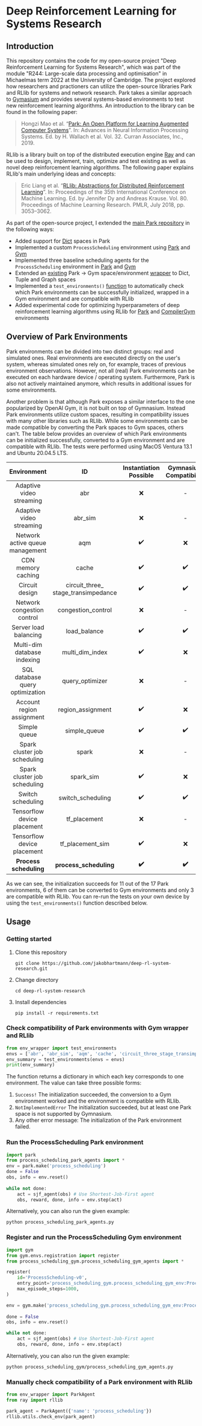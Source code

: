 # Deep Reinforcement Learning for Systems Research

## Introduction
This repository contains the code for my open-source project "Deep Reinforcement Learning for Systems Research", which was part of the module "R244: Large-scale data processing and optimisation" in Michaelmas term 2022 at the University of Cambridge. The project explored how researchers and practioners can utilize the open-source libraries Park and RLlib for systems and network research. Park takes a similar approach to [Gymasium](https://github.com/Farama-Foundation/Gymnasium) and provides several systems-based environments to test new reinforcement learning algorithms. An introduction to the library can be found in the following paper:

> Hongzi Mao et al. “[Park: An Open Platform for Learning Augmented Computer Systems](https://proceedings.neurips.cc/paper/2019/hash/f69e505b08403ad2298b9f262659929a-Abstract.html)”. In: Advances in Neural Information Processing Systems. Ed. by H. Wallach et al. Vol. 32. Curran Associates, Inc., 2019.

RLlib is a library built on top of the distributed execution engine [Ray](https://github.com/ray-project/ray) and can be used to design, implement, train, optimize and test existing as well as novel deep reinforcement learning algorithms. The following paper explains RLlib's main underlying ideas and concepts:

> Eric Liang et al. “[RLlib: Abstractions for Distributed Reinforcement Learning](https://proceedings.mlr.press/v80/liang18b.html)”. In: Proceedings of the 35th International Conference on Machine Learning. Ed. by Jennifer Dy and Andreas Krause. Vol. 80. Proceedings of Machine Learning Research. PMLR, July 2018, pp. 3053–3062.

As part of the open-source project, I extended the [main Park repository](https://github.com/park-project/park) in the following ways:
- Added support for [Dict](./park/spaces/dict.py) spaces in Park
- Implemented a custom `ProcessScheduling` environment using [Park](./park/envs/process_scheduling/process_scheduling_env.py) and [Gym](./process_scheduling_gym/process_scheduling_gym_env.py)
- Implemented three baseline scheduling agents for the `ProcessScheduling` environment in [Park](./process_scheduling_park_agents.py) and [Gym](./process_scheduling_gym/process_scheduling_gym_agents.py)
- Extended an [existing](https://github.com/park-project/park/blob/b533ba368881e5424fbe22280b8a86eb5a3e613c/algorithms/agent_wrapper.py) Park -> Gym space/environment [wrapper](./env_wrapper.py) to Dict, Tuple and Graph spaces
- Implemented a `test_environments()` [function](./env_wrapper.py) to automatically check which Park environments can be successfully initialized, wrapped in a Gym environment and are compatible with RLlib
- Added experimental code for optimizing hyperparameters of deep reinforcement learning algorithms using RLlib for [Park](./rllib_experiments/park.py) and [CompilerGym](./rllib_experiments/compiler_gym.py) environments



## Overview of Park Environments
Park environments can be divided into two distinct groups: real and simulated ones. Real environments are executed directly on the user's system, whereas simulated ones rely on, for example, traces of previous environment observations. However, not all (real) Park environments can be executed on each hardware device / operating system. Furthermore, Park is also not actively maintained anymore, which results in additional issues for some environments.

Another problem is that although Park exposes a similar interface to the one popularized by OpenAI Gym, it is not built on top of Gymnasium. Instead Park environments utilize custom spaces, resulting in compatibility issues with many other libraries such as RLlib. While some environments can be made compatible by converting the Park spaces to Gym spaces, others can't. The table below provides an overview of which Park environments can be initialized successfully, converted to a Gym environment and are compatible with RLlib. The tests were performed using MacOS Ventura 13.1 and Ubuntu 20.04.5 LTS.

|           Environment           |                  ID                 | Instantiation Possible | Gymnasium Compatibility | RLlib Compatibility |
|:-------------------------------:|:-----------------------------------:|:----------------------:|:-----------------------:|:-------------------:|
|     Adaptive video streaming    |                 abr                 |           :x:          |            -            |          -          |
|     Adaptive video streaming    |               abr_sim               |           :x:          |            -            |          -          |
| Network active queue management |                 aqm                 |   :heavy_check_mark:   |           :x:           |          -          |
|        CDN memory caching       |                cache                |   :heavy_check_mark:   |    :heavy_check_mark:   |         :x:         |
|          Circuit design         | circuit_three_ stage_transimpedance |   :heavy_check_mark:   |    :heavy_check_mark:   |         :x:         |
|    Network congestion control   |          congestion_control         |           :x:          |            -            |          -          |
|      Server load balancing      |             load_balance            |   :heavy_check_mark:   |    :heavy_check_mark:   |  :heavy_check_mark: |
|   Multi-dim database indexing   |           multi_dim_index           |   :heavy_check_mark:   |           :x:           |          -          |
| SQL database query optimization |           query_optimizer           |           :x:          |            -            |          -          |
|    Account region assignment    |          region_assignment          |   :heavy_check_mark:   |           :x:           |          -          |
|           Simple queue          |             simple_queue            |   :heavy_check_mark:   |    :heavy_check_mark:   |  :heavy_check_mark: |
|   Spark cluster job scheduling  |                spark                |           :x:          |            -            |          -          |
|   Spark cluster job scheduling  |              spark_sim              |   :heavy_check_mark:   |           :x:           |          -          |
|        Switch scheduling        |          switch_scheduling          |   :heavy_check_mark:   |    :heavy_check_mark:   |  :heavy_check_mark: |
|   Tensorflow device placement   |             tf_placement            |           :x:          |            -            |          -          |
|   Tensorflow device placement   |           tf_placement_sim          |   :heavy_check_mark:   |           :x:           |          -          |
|      **Process scheduling**     |        **process_scheduling**       | **:heavy_check_mark:** |  **:heavy_check_mark:** |       **:x:**       |

As we can see, the initialization succeeds for 11 out of the 17 Park environments, 6 of them can be converted to Gym environments and only 3 are compatible with RLlib. You can re-run the tests on your own device by using the `test_environments()` function described below.

## Usage
### Getting started
1. Clone this repository
   ```
   git clone https://github.com/jakobhartmann/deep-rl-system-research.git
   ```

2. Change directory
   ```
   cd deep-rl-system-research
   ```

3. Install dependencies
   ```
   pip install -r requirements.txt
   ```

### Check compatibility of Park environments with Gym wrapper and RLlib
```python
from env_wrapper import test_environments
envs = ['abr', 'abr_sim', 'aqm', 'cache', 'circuit_three_stage_transimpedance', 'congestion_control', 'load_balance', 'query_optimizer', 'multi_dim_index', 'region_assignment', 'simple_queue', 'spark', 'spark_sim', 'switch_scheduling', 'tf_placement', 'tf_placement_sim', 'process_scheduling']
env_summary = test_environments(envs = envs)
print(env_summary)
```
The function returns a dictionary in which each key corresponds to one environment. The value can take three possible forms:
1. `Success!` The initialization succeeded, the conversion to a Gym environment worked and the environment is compatible with RLlib.
2. `NotImplementedError` The initialization succeeded, but at least one Park space is not supported by Gymnasium.
3. Any other error message: The initialization of the Park environment failed.


### Run the ProcessScheduling Park environment
```python
import park
from process_scheduling_park_agents import *
env = park.make('process_scheduling')
done = False
obs, info = env.reset()
    
while not done:
    act = sjf_agent(obs) # Use Shortest-Job-First agent
    obs, reward, done, info = env.step(act)
```
Alternatively, you can also run the given example:
```
python process_scheduling_park_agents.py
```

### Register and run the ProcessScheduling Gym environment
```python
import gym
from gym.envs.registration import register
from process_scheduling_gym.process_scheduling_gym_agents import *

register(
    id='ProcessScheduling-v0',
    entry_point='process_scheduling_gym.process_scheduling_gym_env:ProcessSchedulingEnv',
    max_episode_steps=1000,
)

env = gym.make('process_scheduling_gym.process_scheduling_gym_env:ProcessScheduling-v0')
    
done = False
obs, info = env.reset()

while not done:
    act = sjf_agent(obs) # Use Shortest-Job-First agent
    obs, reward, done, info = env.step(act)
```
Alternatively, you can also run the given example:
```
python process_scheduling_gym/process_scheduling_gym_agents.py
```


### Manually check compatibility of a Park environment with RLlib
```python
from env_wrapper import ParkAgent
from ray import rllib

park_agent = ParkAgent({'name': 'process_scheduling'})
rllib.utils.check_env(park_agent)
```